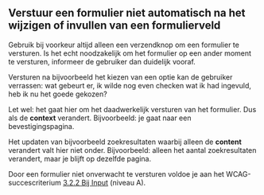 ## Verstuur een formulier niet automatisch na het wijzigen of invullen van een formulierveld

Gebruik bij voorkeur altijd alleen een verzendknop om een formulier te versturen. Is het echt noodzakelijk om het formulier op een ander moment te versturen, informeer de gebruiker dan duidelijk vooraf.

Versturen na bijvoorbeeld het kiezen van een optie kan de gebruiker verrassen: wat gebeurt er, ik wilde nog even checken wat ik had ingevuld, heb ik nu het goede gekozen?

Let wel: het gaat hier om het daadwerkelijk versturen van het formulier. Dus als de **context** verandert. Bijvoorbeeld: je gaat naar een bevestigingspagina.

Het updaten van bijvoorbeeld zoekresultaten waarbij alleen de **content** verandert valt hier niet onder. Bijvoorbeeld: alleen het aantal zoekresultaten verandert, maar je blijft op dezelfde pagina.

Door een formulier niet onverwacht te versturen voldoe je aan het WCAG-succescriterium [3.2.2 Bij Input](https://www.w3.org/WAI/WCAG22/Understanding/on-input.html) (niveau A).
